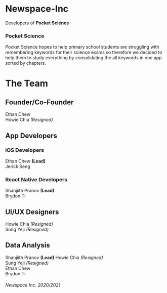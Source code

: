 # Newspace-Inc
Developers of **Pocket Science**

### Pocket Science
Pocket Science hopes to help primary school students are struggling with remembering keywords for their science exams so therefore we decided to help them to study everything by consolidating the all keywords in one app sorted by chapters.

# The Team
## Founder/Co-Founder
Ethan Chew  
Howie Chia _(Resigned)_

## App Developers
### iOS Developers
Ethan Chew **(Lead)**  
Jerick Seng

### React Native Developers
Shanjiith Pranov **(Lead)**  
Brydon Ti

## UI/UX Designers
Howie Chia _(Resigned)_  
Sung Yeji _(Resigned)_

## Data Analysis
Shanjiith Pranov **(Lead)**
Howie Chia _(Resigned)_  
Sung Yeji _(Resigned)_  
Ethan Chew  
Brydon Ti  

###### Newspace Inc. 2020/2021
